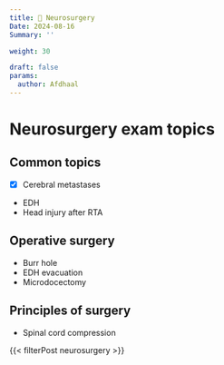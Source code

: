 ```yaml
---
title: 🧠 Neurosurgery
Date: 2024-08-16
Summary: ''

weight: 30

draft: false
params:
  author: Afdhaal
---
```

# Neurosurgery exam topics

## Common topics
- [x] Cerebral metastases
- EDH
- Head injury after RTA

## Operative surgery
- Burr hole
- EDH evacuation
- Microdocectomy

## Principles of surgery
- Spinal cord compression

{{< filterPost neurosurgery >}}